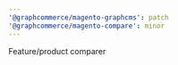 ```yaml
---
'@graphcommerce/magento-graphcms': patch
'@graphcommerce/magento-compare': minor
---
```


Feature/product comparer
